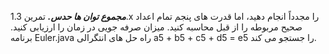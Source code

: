 ***مجموع توان ها حدس.***
تمرین 1.3.x را مجدداً انجام دهید، اما قدرت های پنجم تمام اعداد صحیح مربوطه را از قبل محاسبه کنید. میزان صرفه جویی در زمان را ارزیابی کنید. برنامه Euler.java راه حل های انتگرالی a5 + b5 + c5 + d5 = e5 را جستجو می کند.
